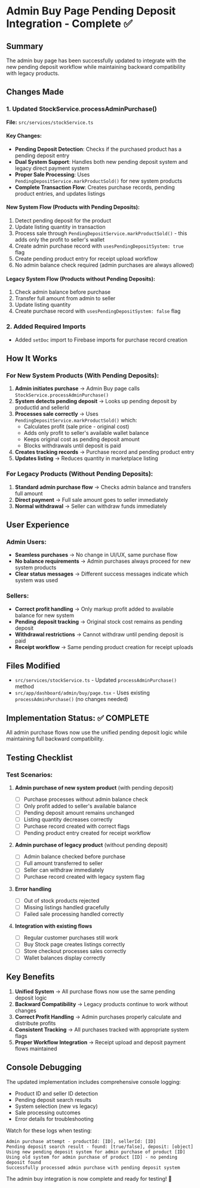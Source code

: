 # Admin Buy Page Pending Deposit Integration - Complete ✅

## Summary

The admin buy page has been successfully updated to integrate with the new pending deposit workflow while maintaining backward compatibility with legacy products.

## Changes Made

### 1. Updated StockService.processAdminPurchase()

**File:** `src/services/stockService.ts`

#### Key Changes:

- **Pending Deposit Detection**: Checks if the purchased product has a pending deposit entry
- **Dual System Support**: Handles both new pending deposit system and legacy direct payment system
- **Proper Sale Processing**: Uses `PendingDepositService.markProductSold()` for new system products
- **Complete Transaction Flow**: Creates purchase records, pending product entries, and updates listings

#### New System Flow (Products with Pending Deposits):

1. Detect pending deposit for the product
2. Update listing quantity in transaction
3. Process sale through `PendingDepositService.markProductSold()` - this adds only the profit to seller's wallet
4. Create admin purchase record with `usesPendingDepositSystem: true` flag
5. Create pending product entry for receipt upload workflow
6. No admin balance check required (admin purchases are always allowed)

#### Legacy System Flow (Products without Pending Deposits):

1. Check admin balance before purchase
2. Transfer full amount from admin to seller
3. Update listing quantity
4. Create purchase record with `usesPendingDepositSystem: false` flag

### 2. Added Required Imports

- Added `setDoc` import to Firebase imports for purchase record creation

## How It Works

### For New System Products (With Pending Deposits):

1. **Admin initiates purchase** → Admin Buy page calls `StockService.processAdminPurchase()`
2. **System detects pending deposit** → Looks up pending deposit by productId and sellerId
3. **Processes sale correctly** → Uses `PendingDepositService.markProductSold()` which:
   - Calculates profit (sale price - original cost)
   - Adds only profit to seller's available wallet balance
   - Keeps original cost as pending deposit amount
   - Blocks withdrawals until deposit is paid
4. **Creates tracking records** → Purchase record and pending product entry
5. **Updates listing** → Reduces quantity in marketplace listing

### For Legacy Products (Without Pending Deposits):

1. **Standard admin purchase flow** → Checks admin balance and transfers full amount
2. **Direct payment** → Full sale amount goes to seller immediately
3. **Normal withdrawal** → Seller can withdraw funds immediately

## User Experience

### Admin Users:

- **Seamless purchases** → No change in UI/UX, same purchase flow
- **No balance requirements** → Admin purchases always proceed for new system products
- **Clear status messages** → Different success messages indicate which system was used

### Sellers:

- **Correct profit handling** → Only markup profit added to available balance for new system
- **Pending deposit tracking** → Original stock cost remains as pending deposit
- **Withdrawal restrictions** → Cannot withdraw until pending deposit is paid
- **Receipt workflow** → Same pending product creation for receipt uploads

## Files Modified

- `src/services/stockService.ts` - Updated `processAdminPurchase()` method
- `src/app/dashboard/admin/buy/page.tsx` - Uses existing `processAdminPurchase()` (no changes needed)

## Implementation Status: ✅ COMPLETE

All admin purchase flows now use the unified pending deposit logic while maintaining full backward compatibility.

## Testing Checklist

### Test Scenarios:

1. **Admin purchase of new system product** (with pending deposit)

   - [ ] Purchase processes without admin balance check
   - [ ] Only profit added to seller's available balance
   - [ ] Pending deposit amount remains unchanged
   - [ ] Listing quantity decreases correctly
   - [ ] Purchase record created with correct flags
   - [ ] Pending product entry created for receipt workflow

2. **Admin purchase of legacy product** (without pending deposit)

   - [ ] Admin balance checked before purchase
   - [ ] Full amount transferred to seller
   - [ ] Seller can withdraw immediately
   - [ ] Purchase record created with legacy system flag

3. **Error handling**

   - [ ] Out of stock products rejected
   - [ ] Missing listings handled gracefully
   - [ ] Failed sale processing handled correctly

4. **Integration with existing flows**
   - [ ] Regular customer purchases still work
   - [ ] Buy Stock page creates listings correctly
   - [ ] Store checkout processes sales correctly
   - [ ] Wallet balances display correctly

## Key Benefits

1. **Unified System** → All purchase flows now use the same pending deposit logic
2. **Backward Compatibility** → Legacy products continue to work without changes
3. **Correct Profit Handling** → Admin purchases properly calculate and distribute profits
4. **Consistent Tracking** → All purchases tracked with appropriate system flags
5. **Proper Workflow Integration** → Receipt upload and deposit payment flows maintained

## Console Debugging

The updated implementation includes comprehensive console logging:

- Product ID and seller ID detection
- Pending deposit search results
- System selection (new vs legacy)
- Sale processing outcomes
- Error details for troubleshooting

Watch for these logs when testing:

```
Admin purchase attempt - productId: [ID], sellerId: [ID]
Pending deposit search result - found: [true/false], deposit: [object]
Using new pending deposit system for admin purchase of product [ID]
Using old system for admin purchase of product [ID] - no pending deposit found
Successfully processed admin purchase with pending deposit system
```

The admin buy integration is now complete and ready for testing! 🎉
